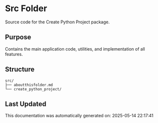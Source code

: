 <!-- filepath: /home/michaelnewham/bin/python_projects/create_python_project/src/aboutthisfolder.md -->
# Src Folder

Source code for the Create Python Project package.

## Purpose

Contains the main application code, utilities, and implementation of all features.

## Structure

```
src/
├── aboutthisfolder.md
└── create_python_project/

```

## Last Updated

This documentation was automatically generated on: 2025-05-14 22:17:41
